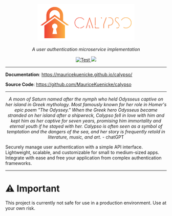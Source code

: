 <p align="center">
  <a href="https://mauricekuenicke.github.io/calpyso/"><img src="docs/assets/logo/svg/Color logo - no background.svg" alt="Calypso" width="60%"></a>
</p>

<p align="center">
    <em>A user authentication microservice implementation</em>
</p>

<p align="center">
<a href="https://github.com/MauriceKuenicke/calypso/actions/workflows/cicd.yml?query=workflow%3ACICD+branch%3Amain++" target="_blank">
    <img src="https://github.com/MauriceKuenicke/calypso/actions/workflows/cicd.yml/badge.svg?branch=main" alt="Test">
</a>
<a href="https://codecov.io/gh/MauriceKuenicke/calypso" > 
    <img src="https://codecov.io/gh/MauriceKuenicke/calypso/branch/main/graph/badge.svg?token=NYH162MDJD"/> 
</a>
</p>

---

**Documentation**: <a href="https://mauricekuenicke.github.io/calypso/" target="_blank">https://mauricekuenicke.github.io/calypso/</a>

**Source Code**: <a href="https://github.com/MauriceKuenicke/calypso" target="_blank">https://github.com/MauriceKuenicke/calypso</a>

---
<p align="center">
<em>A moon of Saturn named after the nymph who held Odysseus captive on her island in Greek mythology. Most famously known for her role in Homer's epic poem "The Odyssey." When the Greek hero Odysseus became stranded on her island after a shipwreck, Calypso fell in love with him and kept him as her captive for seven years, promising him immortality and eternal youth if he stayed with her. Calypso is often seen as a symbol of temptation and the dangers of the sea, and her story is frequently retold in literature, music, and art.</em> - chatGPT</p>

Securely manage user authentication with a simple API interface. Lightweight, scalable, and customizable for small to medium-sized apps. Integrate with ease and free your application from complex authentication frameworks.

---
# ⚠️ Important
This project is currently not safe for use in a production environment. Use at your own risk.